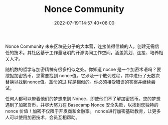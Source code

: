 ﻿---
weight: 
title: "Nonce Community"
description: "Nonce Community 未来区块链分子的大本营，连接值得信赖的人，创建无需信任的技术"
date: 2022-07-19T14:57:40+08:00
lastmod: 2022-07-19T14:57:40+08:00
draft: false
authors: ["Simon"]
featuredImage: "nonce-community.jpg"
link: "https://nonce.community/"
tags: ["元宇宙社区","Nonce Community"]
categories: ["navigation"]
navigation: ["元宇宙社区"]
lightgallery: true
toc: true
pinned: false
recommend: false
recommend1: false
---
Nonce Community 未来区块链分子的大本营，连接值得信赖的人，创建无需信任的技术。其社区基于工作量证明的开源协同工作空间，涵盖策划、连接、培养相关人才。

随机数的哲学与加密精神有很多相似之处。你知道 nocne 是一个加密术语吗？要挖掘加密货币，您需要找到 nonce值。它涉及一个散列过程，其中进行了无数次替换以找到nonce值。革命的过 程是相似的。你必须接受错误的答案并继续尝试。

任何人都可以带着他们的梦想来到 Nonce，即使他们不了解加密货币。您的梦想遇到了加密货币，并尽大努力在 Basecamp Nonce 安全失败，以找到您独特的 nonce 价值！加密不仅限于开发商和金融家。 nonce进行加密基础教育，让更多人可以使用加密技术，会员互相帮助。